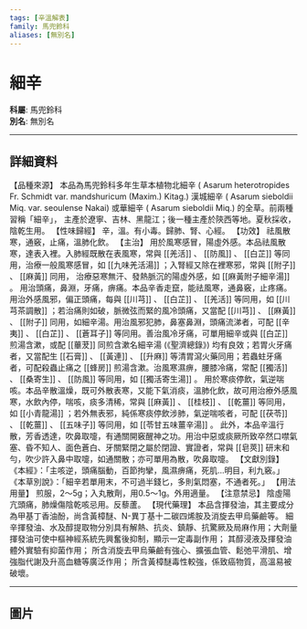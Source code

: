 ```yaml
---
tags: [辛溫解表]
family: 馬兜鈴科
aliases: [無別名]
---
```


# 細辛

**科屬**: 馬兜鈴科  
**別名**: 無別名  

---

## 詳細資料
【品種來源】
本品為馬兜鈴科多年生草本植物北細辛 (
Asarum heterotropides
Fr. Schmidt var. mandshuricum (Maxim.) Kitag.) 漢城細辛 (
Asarum sieboldii
Miq. var. seoulense Nakai) 或華細辛 (
Asarum sieboldii
Miq.) 的全草。前兩種習稱「細辛」， 主產於遼寧、吉林、黑龍江；後一種主產於陝西等地。夏秋採收，陰乾生用。
【性味歸經】
辛，溫。有小毒。歸肺、腎、心經。
【功效】
祛風散寒，通竅，止痛，溫肺化飲。
【主治】
用於風寒感冒，陽虛外感。本品祛風散寒，達表入裡。入肺經既散在表風寒，常與 [[羌活]] 、 [[防風]] 、 [[白芷]] 等同用，治療一般風寒感冒，如 [[九味羌活湯]] ；入腎經又除在裡寒邪，常與 [[附子]] 、 [[麻黃]] 同用， 治療惡寒無汗、發熱脈沉的陽虛外感，如 [[麻黃附子細辛湯]] 。
用治頭痛，鼻淵，牙痛，痹痛。本品辛香走竄，能祛風寒，通鼻竅，止疼痛。用治外感風邪，偏正頭痛，每與 [[川芎]] 、 [[白芷]] 、 [[羌活]] 等同用，如 [[川芎茶調散]] ；若治痛則如破，脈微弦而緊的風冷頭痛，又當配 [[川芎]] 、 [[麻黃]] 、 [[附子]] 同用，如細辛湯。用治風邪犯肺，鼻塞鼻淵，頭痛流涕者，可配 [[辛夷]] 、 [[白芷]] 、 [[蒼耳子]] 等同用。善治風冷牙痛，可單用細辛或與 [[白芷]] 煎湯含漱，或配 [[蓽茇]] 同煎含漱名細辛湯 (《聖濟總錄》) 均有良效；若胃火牙痛者，又當配生 [[石膏]] 、 [[黃連]] 、 [[升麻]] 等清胃瀉火藥同用；若蟲蛀牙痛者，可配殺蟲止痛之 [[蜂房]] 煎湯含漱。治風寒濕痹，腰膝冷痛，常配 [[獨活]] 、 [[桑寄生]] 、 [[防風]] 等同用，如 [[獨活寄生湯]] 。
用於寒痰停飲，氣逆喘咳。本品辛散溫燥，既可外散表寒，又能下氣消痰，溫肺化飲，故可用治療外感風寒，水飲內停，喘咳，痰多清稀，常與 [[麻黃]] 、 [[桂枝]] 、 [[乾薑]] 等同用，如 [[小青龍湯]] ；若外無表邪，純係寒痰停飲涉肺，氣逆喘咳者，可配 [[茯苓]] 、 [[乾薑]] 、 [[五味子]] 等同用，如 [[苓甘五味薑辛湯]] 。
此外，本品辛溫行散，芳香透達，吹鼻取嚏，有通關開竅醒神之功。用治中惡或痰厥所致卒然口噤氣塞、昏不知人、面色蒼白、牙關緊閉之屬於閉證、實證者，常與 [[皂莢]] 研末和勻，吹少許入鼻中取嚏，如通關散；亦可單用為散，吹鼻取嚏。
【文獻別錄】
《本經》：「主咳逆，頭痛腦動，百節拘攣，風濕痹痛，死肌…明目，利九竅。」
《本草別說》：「細辛若單用末，不可過半錢匕，多則氣悶塞，不通者死。」
【用法用量】
煎服，2～5g；入丸散劑，用0.5～1g。外用適量。
【注意禁忌】
陰虛陽亢頭痛，肺燥傷陰乾咳忌用。反藜蘆。
【現代藥理】
本品含揮發油，其主要成分為甲基丁香油酚，尚含黃樟醚、N-異丁基十二碳四烯胺及消旋去甲烏藥鹼等。
細辛揮發油、水及醇提取物分別具有解熱、抗炎、鎮靜、抗驚厥及局麻作用；大劑量揮發油可使中樞神經系統先興奮後抑制，顯示一定毒副作用；
其醇浸液及揮發油體外實驗有抑菌作用；
所含消旋去甲烏藥鹼有強心、擴張血管、鬆弛平滑肌、增強脂代謝及升高血糖等廣泛作用；
所含黃樟醚毒性較強，係致癌物質，高溫易被破壞。

---

## 圖片
